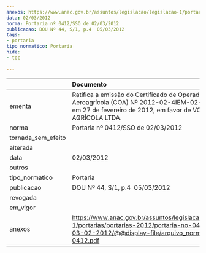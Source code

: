 ```yaml
---
anexos: https://www.anac.gov.br/assuntos/legislacao/legislacao-1/portarias/portarias-2012/portaria-no-0412-sso-de-03-02-2012/@@display-file/arquivo_norma/PA2012-0412.pdf
data: 02/03/2012
norma: Portaria nº 0412/SSO de 02/03/2012
publicacao: DOU Nº 44, S/1, p.4  05/03/2012
tags:
- portaria
tipo_normatico: Portaria
hide: 
- toc 
 
---
```


|                    | Documento                                                                                                                                                          |
|:-------------------|:-------------------------------------------------------------------------------------------------------------------------------------------------------------------|
| ementa             | Ratifica a emissão do Certificado de Operador Aeroagrícola (COA) Nº 2012-02-4IEM-02-00, emitido em 27 de fevereiro de 2012, em favor de VCM AVIAÇÃO AGRÍCOLA LTDA. |
| norma              | Portaria nº 0412/SSO de 02/03/2012                                                                                                                                 |
| tornada_sem_efeito |                                                                                                                                                                    |
| alterada           |                                                                                                                                                                    |
| data               | 02/03/2012                                                                                                                                                         |
| outros             |                                                                                                                                                                    |
| tipo_normatico     | Portaria                                                                                                                                                           |
| publicacao         | DOU Nº 44, S/1, p.4  05/03/2012                                                                                                                                    |
| revogada           |                                                                                                                                                                    |
| em_vigor           |                                                                                                                                                                    |
| anexos             | https://www.anac.gov.br/assuntos/legislacao/legislacao-1/portarias/portarias-2012/portaria-no-0412-sso-de-03-02-2012/@@display-file/arquivo_norma/PA2012-0412.pdf  |